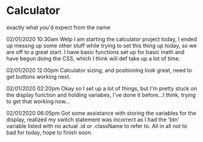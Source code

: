 # Calculator
exactly what you'd expect from the name

02/01/2020 10:30am
Welp I am starting the calculator project today, I ended up messng up some other stuff while trying to set this thing up today, so we are off to a great start. I have basic functions set up for basic math and have begun doing the CSS, which I think will def take up a lot of time.

02/01/2020 12:00pm
Calculator sizing, and positioning look great, need to get buttons working next.

02/01/2020 02:20pm
Okay so I set up a lot of things, but I'm pretty stuck on the display function and holding variabes, I've done it before...I think, trying to get that working now...

02/01/2020 06:05pm
Got some assistance with storing the variables for the display, realized my switch statement was incorrect as I had the 'btn' variable listed with no actual .id or .className to refer to. All in all not to bad for today, hope to finish soon.